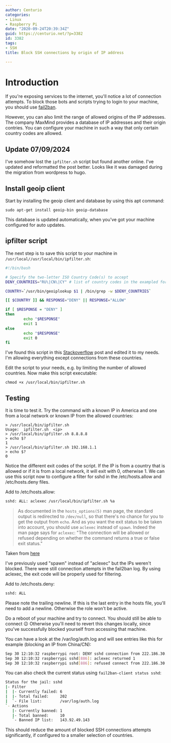 ```yaml
---
author: Centurio
categories:
- Linux
- Raspberry Pi
date: "2020-09-24T20:39:34Z"
guid: https://centurio.net/?p=3382
id: 3382
tags:
- SSH
title: Block SSH connections by origin of IP address

---
```

# Introduction
If you're exposing services to the internet, you'll notice a lot of connection attempts. To block those bots and scripts trying to login to your machine, you should use [fail2ban](/2020/09/22/protect-ssh-services-with-fail2ban).

However, you can also limit the range of allowed origins of the IP addresses. The company MaxMind provides a database of IP addresses and their origin contries. You can configure your machine in such a way that only certain country codes are allowed.

## Update 07/09/2024
I've somehow lost the `ipfilter.sh` script but found another online. I've updated and reformatted the post better. Looks like it was damaged during the migration from wordpress to hugo.

## Install geoip client
Start by installing the geoip client and database by using this apt command:

```
sudo apt-get install geoip-bin geoip-database
```

This database is updated automatically, when you've got your machine configured for auto updates.

## ipfilter script
The next step is to save this script to your machine in `/usr/local//usr/local/bin/ipfilter.sh`:

```bash
#!/bin/bash

# Specify the two-letter ISO Country Code(s) to accept
DENY_COUNTRIES="RU\|CN\|CY" # list of country codes in the exampled format ("RU\|GR\|CY")

COUNTRY=`/usr/bin/geoiplookup $1 | /bin/grep -w $DENY_COUNTRIES`

[[ $COUNTRY ]] && RESPONSE="DENY" || RESPONSE="ALLOW"

if [ $RESPONSE = "DENY" ]
then
        echo "$RESPONSE"
        exit 1
else
        echo "$RESPONSE"
        exit 0
fi
```

I've found this script in this [Stackoverflow](https://unix.stackexchange.com/q/149009/298669) post and edited it to my needs. I'm allowing everything except connections from these countries.

Edit the script to your needs, e.g. by limiting the number of allowed countries. Now make this script executable:

```
chmod +x /usr/local/bin/ipfilter.sh
```

## Testing
It is time to test it. Try the command with a known IP in America and one from a local network or known IP from the allowed countries:

```
> /usr/local/bin/ipfilter.sh
Usage:  ipfilter.sh  <ip>
> /usr/local/bin/ipfilter.sh 8.8.8.8
> echo $?
1
> /usr/local/bin/ipfilter.sh 192.168.1.1
> echo $?
0
```

Notice the different exit codes of the script. If the IP is from a country that is allowed or if it is from a local network, it will exit with 0, otherwise 1. We can use this script now to configure a filter for sshd in the /etc/hosts.allow and /etc/hosts.deny files.

Add to /etc/hosts.allow:

```bash
sshd: ALL: aclexec /usr/local/bin/ipfilter.sh %a

```

> As documented in the `hosts_options(5)` man page, the standard output is redirected to `/dev/null`, so that there's no chance for you to get the output from `echo`. And as you want the exit status to be taken into account, you should use `aclexec` instead of `spawn`. Indeed the man page says for `aclexec`:  "The connection will be allowed or refused depending on whether the command returns a true or false exit status."
 
Taken from [here](https://unix.stackexchange.com/a/149057/298669)

I've previously used  "spawn" instead of  "aclexec" but the IPs weren't blocked. There were still connection attempts in the fail2ban log. By using aclexec, the exit code will be properly used for filtering.

Add to /etc/hosts.deny:

```bash
sshd: ALL

```

Please note the trailing newline. If this is the last entry in the hosts file, you'll need to add a newline. Otherwise the role won't be active.

Do a reboot of your machine and try to connect. You should still be able to connect 😉 Otherwise you'll need to revert this changes locally, since you've successfully blocked yourself from accessing that machine.

You can have a look at the /var/log/auth.log and will see entries like this for example (blocking an IP from China/CN):

```bash
Sep 30 12:10:32 raspberrypi root: DENY sshd connection from 222.186.30.76 (CN)
Sep 30 12:10:32 raspberrypi sshd[886]: aclexec returned 1
Sep 30 12:10:32 raspberrypi sshd[886]: refused connect from 222.186.30.76 (222.186.30.76)
```

You can also check the current status using `fail2ban-client status sshd`:

```bash
Status for the jail: sshd
|- Filter
|  |- Currently failed: 6
|  |- Total failed:     202
|  `- File list:        /var/log/auth.log
`- Actions
   |- Currently banned: 1
   |- Total banned:     10
   `- Banned IP list:   143.92.49.143
```

This should reduce the amount of blocked SSH connections attempts significantly, if configured to a smaller selection of countries.
